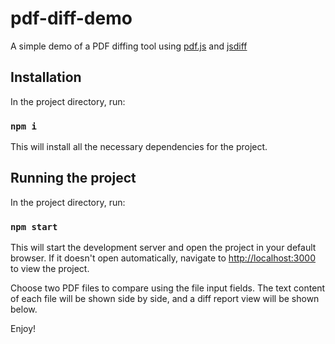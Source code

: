 # pdf-diff-demo

A simple demo of a PDF diffing tool using [pdf.js](https://mozilla.github.io/pdf.js/) and [jsdiff](https://github.com/kpdecker/jsdiff)

## Installation

In the project directory, run:

### `npm i`

This will install all the necessary dependencies for the project.

## Running the project

In the project directory, run:

### `npm start`

This will start the development server and open the project in your default browser. If it doesn't open automatically, navigate to [http://localhost:3000](http://localhost:3000) to view the project.

Choose two PDF files to compare using the file input fields. The text content of each file will be shown side by side, and a diff report view will be shown below.

Enjoy!
